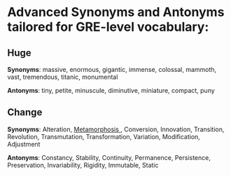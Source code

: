 # Advanced Synonyms and Antonyms tailored for GRE-level vocabulary:
## Huge
**Synonyms**: massive, enormous, gigantic, immense, colossal, mammoth, vast, tremendous, titanic, monumental

**Antonyms**: tiny, petite, minuscule, diminutive, miniature, compact, puny
## Change
**Synonyms**: Alteration, <u>Metamorphosis </u>, Conversion, Innovation, Transition, Revolution, Transmutation, Transformation, Variation, Modification, Adjustment

**Antonyms**: Constancy, Stability, Continuity, Permanence, Persistence, Preservation, Invariability, Rigidity, Immutable, Static

